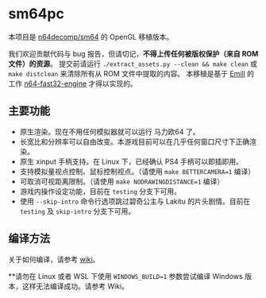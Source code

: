 # sm64pc

本项目是 [n64decomp/sm64](https://github.com/n64decomp/sm64) 的 OpenGL 移植版本。

我们欢迎贡献代码与 bug 报告，但请切记，**不得上传任何被版权保护（来自 ROM 文件）的资源**。
提交前请运行 `./extract_assets.py --clean && make clean` 或 `make distclean` 来清除所有从 ROM 文件中提取的内容。
本移植是基于 [Emill](https://github.com/Emill) 的工作 [n64-fast32-engine](https://github.com/Emill/n64-fast3d-engine/) 才得以实现的。

## 主要功能

* 原生渲染。现在不用任何模拟器就可以运行 马力欧64 了。
* 长宽比和分辨率可以自由改变。本游戏目前可以在几乎任何窗口尺寸下正确渲染。
* 原生 xinput 手柄支持。在 Linux 下，已经确认 PS4 手柄可以即插即用。
* 支持模拟量视点控制、鼠标控制视点。（请使用 `make BETTERCAMERA=1` 编译）
* 可取消可视距离限制。（请使用 `make NODRAWINGDISTANCE=1` 编译）
* 游戏内操作设定功能，目前在 `testing` 分支下可用。
* 使用 `--skip-intro` 命令行选项跳过碧奇公主与 Lakitu 的片头剧情。目前在 `testing` 及 `skip-intro` 分支下可用。

## 编译方法

关于如何编译，请参考 [wiki](https://github.com/sm64pc/sm64pc/wiki)。

**请勿在 Linux 或者 WSL 下使用 `WINDOWS_BUILD=1` 参数尝试编译 Windows 版本，这样无法编译成功。请参考 Wiki。
